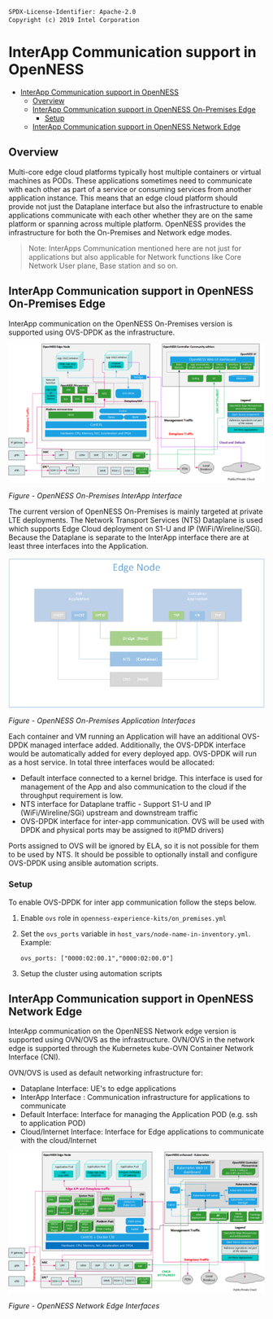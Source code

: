 ```text
SPDX-License-Identifier: Apache-2.0
Copyright (c) 2019 Intel Corporation
```

# InterApp Communication support in OpenNESS

- [InterApp Communication support in OpenNESS](#interapp-communication-support-in-openness)
  - [Overview](#overview)
  - [InterApp Communication support in OpenNESS On-Premises Edge](#interapp-communication-support-in-openness-on-premises-edge)
    - [Setup](#setup)
  - [InterApp Communication support in OpenNESS Network Edge](#interapp-communication-support-in-openness-network-edge)

## Overview

Multi-core edge cloud platforms typically host multiple containers or virtual machines as PODs. These applications sometimes need to communicate with each other as part of a service or consuming services from another application instance. This means that an edge cloud platform should provide not just the Dataplane interface but also the infrastructure to enable applications communicate with each other whether they are on the same platform or spanning across multiple platform. OpenNESS provides the infrastructure for both the On-Premises and Network edge modes.

> Note: InterApps Communication mentioned here are not just for applications but also applicable for Network functions like Core Network User plane, Base station and so on.

## InterApp Communication support in OpenNESS On-Premises Edge
InterApp communication on the OpenNESS On-Premises version is supported using OVS-DPDK as the infrastructure.

![OpenNESS On-Premises InterApp Interface](iap-images/iap3.png)

 _Figure - OpenNESS On-Premises InterApp Interface_

The current version of OpenNESS On-Premises is mainly targeted at private LTE deployments. The Network Transport Services (NTS) Dataplane is used which supports Edge Cloud deployment on S1-U and IP (WiFi/Wireline/SGi). Because the Dataplane is separate to the InterApp interface there are at least three interfaces into the Application.

![OpenNESS OnPremises Application Interfaces](iap-images/iap1.png)

 _Figure - OpenNESS On-Premises Application Interfaces_

Each container and VM running an Application will have an additional OVS-DPDK managed interface added. Additionally, the OVS-DPDK interface would be automatically added for every deployed app. OVS-DPDK will run as a host service.
In total three interfaces would be allocated:
- Default interface connected to a kernel bridge. This interface is used for management of the App and also communication to the cloud if the throughput requirement is low.
- NTS interface for Dataplane traffic - Support S1-U and IP (WiFi/Wireline/SGi) upstream and downstream traffic
- OVS-DPDK interface for inter-app communication. OVS will be used with DPDK and physical ports may be assigned to it(PMD drivers)

Ports assigned to OVS will be ignored by ELA, so it is not possible for them to be used by NTS. It should be possible to optionally install and configure OVS-DPDK using ansible automation scripts.

### Setup

To enable OVS-DPDK for inter app communication follow the steps below.

1. Enable `ovs` role in `openness-experience-kits/on_premises.yml`
2. Set the `ovs_ports` variable in `host_vars/node-name-in-inventory.yml`. Example:

    ```
    ovs_ports: ["0000:02:00.1","0000:02:00.0"]
    ```
3. Setup the cluster using automation scripts

## InterApp Communication support in OpenNESS Network Edge
InterApp communication on the OpenNESS Network edge version is supported using OVN/OVS as the infrastructure. OVN/OVS in the network edge is supported through the Kubernetes kube-OVN Container Network Interface (CNI).

OVN/OVS is used as default networking infrastructure for:
- Dataplane Interface: UE's to edge applications
- InterApp Interface : Communication infrastructure for applications to communicate
- Default Interface: Interface for managing the Application POD (e.g. ssh to application POD)
- Cloud/Internet Interface: Interface for Edge applications to communicate with the cloud/Internet

![OpenNESS Network Edge Interfaces](iap-images/iap2.png)

 _Figure - OpenNESS Network Edge Interfaces_
